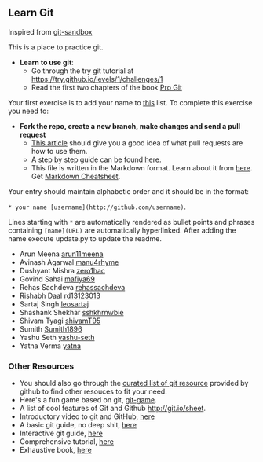 ## Learn Git

Inspired from [git-sandbox](https://github.com/AGV-IIT-KGP/git-sandbox)

This is a place to practice git. 

- **Learn to use git**:
  - Go through the try git tutorial at https://try.github.io/levels/1/challenges/1
  - Read the first two chapters of the book [Pro Git](http://git-scm.com/book/en/v2)

Your first exercise is to add your name to [this](AUTHORS.md) list. To complete this exercise you need to:

- **Fork the repo, create a new branch, make changes and send a pull request**
  - [This article](https://help.github.com/articles/using-pull-requests/) should give you a good idea of what pull requests are how to use them.
  - A step by step guide can be found [here](https://github.com/asmeurer/git-workflow).
  - This file is written in the Markdown format. Learn about it from [here](https://guides.github.com/features/mastering-markdown/). Get [Markdown Cheatsheet](https://guides.github.com/pdfs/markdown-cheatsheet-online.pdf).

Your entry should maintain alphabetic order and it should be in the format:

`* your name [username](http://github.com/username)`. 

Lines starting with `*` are automatically rendered as bullet points and phrases containing `[name](URL)` are automatically hyperlinked.
After adding the name execute update.py to update the readme.

* Arun Meena [arun11meena](https://github.com/arun11meena)
* Avinash Agarwal [manu4rhyme](https://github.com/manu4rhyme)
* Dushyant Mishra [zero1hac](https://github.com/zero1hac)
* Govind Sahai [mafiya69](https://github.com/mafiya69)
* Rehas Sachdeva [rehassachdeva](https://github.com/rehassachdeva)
* Rishabh Daal [rd13123013](https://github.com/rd13123013)
* Sartaj Singh [leosartaj](https://github.com/leosartaj)
* Shashank Shekhar [sshkhrnwbie](https://github.com/sshkhrnwbie)
* Shivam Tyagi [shivamT95](https://github.com/shivamT95)
* Sumith [Sumith1896](https://github.com/Sumith1896)
* Yashu Seth [yashu-seth](https://github.com/yashu-seth)
* Yatna Verma [yatna](https://github.com/yatna)

### Other Resources

* You should also go through the [curated list of git resource](https://help.github.com/articles/good-resources-for-learning-git-and-github/)
  provided by github to find other resouces to fit your need.
* Here's a fun game based on git, [git-game](https://github.com/git-game/git-game).
* A list of cool features of Git and Github http://git.io/sheet.
* Introductory video to git and GitHub, [here](https://www.youtube.com/watch?v=3vNoqODvfGw)
* A basic git guide, no deep shit, [here](http://rogerdudler.github.io/git-guide/)
* Interactive git guide, [here](http://pcottle.github.io/learnGitBranching/)
* Comprehensive tutorial, [here]( https://www.atlassian.com/git/tutorials/)
* Exhaustive book, [here](http://git-scm.com/book/en/v2)
